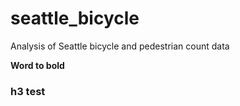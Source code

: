 # seattle_bicycle
Analysis of Seattle bicycle and pedestrian count data


<b>Word to bold</b>

<h3> h3 test </h3>
